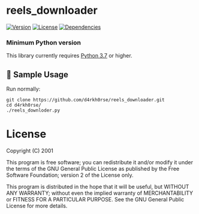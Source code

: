 # reels_downloader

[![Version](https://img.shields.io/pypi/pyversions/insta-scrape)](https://www.python.org/downloads/release/python-360/)
[![License](http://img.shields.io/:license-mit-blue.svg?style=flat-square)](https://opensource.org/licenses/MIT)
[![Dependencies](https://img.shields.io/librariesio/github/chris-greening/instascrape)](https://github.com/d4rkh0rse/reels_downloader/blob/master/requirements.txt)


### Minimum Python version

This library currently requires [Python 3.7](https://www.python.org/downloads/release/python-370/) or higher.


## :mag_right: Sample Usage <a name="features"></a>

Run normally:

~~~
git clone https://github.com/d4rkh0rse/reels_downloader.git
cd d4rkh0rse/
./reels_downloder.py
~~~


License
=======
Copyright (C) 2001 

This program is free software; you can redistribute it and/or
modify it under the terms of the GNU General Public License
as published by the Free Software Foundation; version 2
of the License only.

This program is distributed in the hope that it will be useful,
but WITHOUT ANY WARRANTY; without even the implied warranty of
MERCHANTABILITY or FITNESS FOR A PARTICULAR PURPOSE.  See the
GNU General Public License for more details.